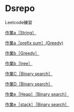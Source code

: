 # Dsrepo

Leetcode練習

<p><a href="https://youtu.be/cIjk7QSBCHQ"target="_blank">作業a［String］</a><p>
<p><a href="https://www.youtube.com/watch?v=dc6hPMw0sys"target="_blank">作業a［prefix sum］(Greedy)</a><p>
<p><a href="https://youtu.be/3-LJ-bR1nOM"target="_blank">作業b［Greedy］</a><p>
<p><a href="https://www.youtube.com/watch?v=6k5fsaHHTYM"target="_blank">作業b［tree］</a><p>
<p><a href="https://www.youtube.com/watch?v=HgAiuXDbtUs"target="_blank">作業C［Binary search］</a><p>
<p><a href="https://www.youtube.com/watch?v=jdR-DgFtoHs&t=13s"target="_blank">作業D［Binary search］</a><p>
<p><a href="https://www.youtube.com/watch?v=KTke1-lfxRs"target="_blank">作業e［Heap］［Binary search］</a><p>
<p><a href="https://www.youtube.com/watch?v=ZbdEK1Qv7Sk"target="_blank">作業e［stack］［Binary search］</a><p>
